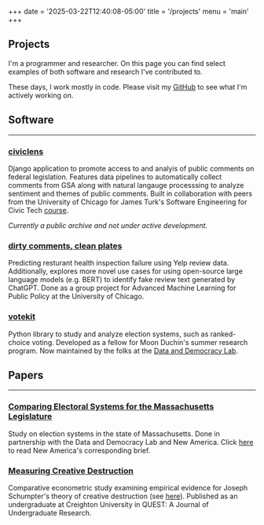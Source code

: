 +++
date = '2025-03-22T12:40:08-05:00'
title = '/projects'
menu = 'main'
+++

## Projects

I'm a programmer and researcher. On this page you can find select examples of both software and research I've contributed to. 

These days, I work mostly in code. Please visit my [GitHub](https://github.com/jgibson517) to see what I'm actively working on. 

## Software 

----

### [civiclens](https://github.com/uchicago-capp-30320/CivicLens)

Django application to promote access to and analyis of public comments on federal legislation. Features data pipelines to automatically collect comments from GSA along with natural langauge processsing to analyze sentiment and themes of public comments. Built in collaboration with peers from the University of Chicago for James Turk's Software Engineering for Civic Tech [course](https://capp30320.jpt.sh/). 

*Currently a public archive and not under active development.*

### [dirty comments, clean plates](https://github.com/jgibson517/dirty_comments_and_clean_plates)

Predicting resturant health inspection failure using Yelp review data. Additionally, explores more novel use cases for using open-source large language models (e.g. BERT) to identify fake review text generated by ChatGPT. Done as a group project for Advanced Machine Learning for Public Policy at the University of Chicago.

### [votekit](https://github.com/mggg/VoteKit)

Python library to study and analyze election systems, such as ranked-choice voting. Developed as a fellow for Moon Duchin's summer research program. Now maintained by the folks at the [Data and Democracy Lab](https://mggg.org/).


## Papers

---- 

### [Comparing Electoral Systems for the Massachusetts Legislature](https://mggg.org/MA-report)

Study on election systems in the state of Massachusetts. Done in partnership with the Data and Democracy Lab and New America. Click [here](https://www.newamerica.org/political-reform/briefs/enhancing-representation-in-massachusetts/) to read New America's corresponding brief. 

### [Measuring Creative Destruction](https://cdr.creighton.edu/server/api/core/bitstreams/d371f88b-8fd3-45a7-9133-1ebafef89418/content)

Comparative econometric study examining empirical evidence for Joseph Schumpter's theory of creative destruction (see [here](https://www.youtube.com/watch?v=lrq2BzsFfl8)). Published as an undergraduate at Creighton University in QUEST: A Journal of Undergraduate Research.